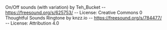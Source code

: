 On/Off sounds (with variation) by Teh_Bucket -- https://freesound.org/s/625753/ -- License: Creative Commons 0
Thoughtful Sounds Ringtone by knzz.io -- https://freesound.org/s/784477/ -- License: Attribution 4.0
